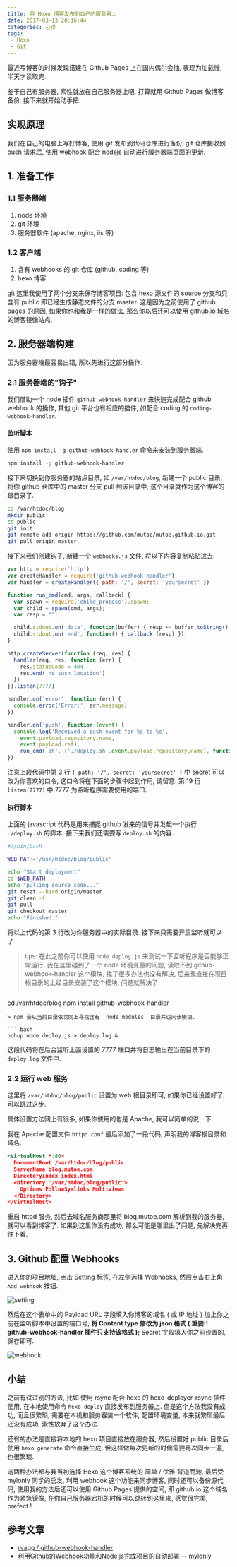 ```yaml
---
title: 将 Hexo 博客发布到自己的服务器上
date: 2017-03-13 20:16:44
categories: 心得
tags:
 - Hexo
 - Git
---
```


最近写博客的时候发现搭建在 Github Pages 上在国内偶尔会抽, 表现为加载慢, 半天才读取完.

鉴于自己有服务器, 索性就放在自己服务器上吧, 打算就用 Github Pages 做博客备份. 接下来就开始动手把.

## 实现原理
我们在自己的电脑上写好博客, 使用 git 发布到代码仓库进行备份, git 仓库接收到 push 请求后, 使用 webhook 配合 nodejs 自动进行服务器端页面的更新.

<!-- more -->

## 1. 准备工作

### 1.1 服务器端
1. node 环境
1. git 环境
2. 服务器软件 (apache, nginx, iis 等)

### 1.2 客户端
1. 含有 webhooks 的 git 仓库 (github, coding 等)
2. hexo 博客

git 这里我使用了两个分支来保存博客项目: 包含 hexo 源文件的 source 分支和只含有 public 即已经生成静态文件的分支 master. 这是因为之前使用了 github pages 的原因, 如果你也和我是一样的做法, 那么你以后还可以使用 github.io 域名的博客镜像站点.

## 2. 服务器端构建

因为服务器端最容易出错, 所以先进行这部分操作.

### 2.1 服务器端的"钩子"

我们借助一个 node 插件 `github-webhook-handler` 来快速完成配合 github webhook 的操作, 其他 git 平台也有相应的插件, 如配合 coding 的 `coding-webhook-handler`.

#### 监听脚本

使用 `npm install -g github-webhook-handler` 命令来安装到服务器端.

``` bash
npm install -g github-webhook-handler
```

接下来切换到你服务器的站点目录, 如 `/var/htdoc/blog`, 新建一个 public 目录, 将你 github 仓库中的 master 分支 pull 到该目录中, 这个目录就作为这个博客的跟目录了.

``` bash
cd /var/htdoc/blog
mkdir public
cd public
git init
git remote add origin https://github.com/mutoe/mutoe.github.io.git
git pull origin master
```

接下来我们创建钩子, 新建一个 `webhooks.js` 文件, 将以下内容复制粘贴进去.

``` javascript
var http = require('http')
var createHandler = require('github-webhook-handler')
var handler = createHandler({ path: '/', secret: 'yoursecret' })

function run_cmd(cmd, args, callback) {
  var spawn = require('child_process').spawn;
  var child = spawn(cmd, args);
  var resp = "";

  child.stdout.on('data', function(buffer) { resp += buffer.toString(); });
  child.stdout.on('end', function() { callback (resp) });
}

http.createServer(function (req, res) {
  handler(req, res, function (err) {
    res.statusCode = 404
    res.end('no such location')
  })
}).listen(7777)

handler.on('error', function (err) {
  console.error('Error:', err.message)
})

handler.on('push', function (event) {
  console.log('Received a push event for %s to %s',
    event.payload.repository.name,
    event.payload.ref);
    run_cmd('sh', ['./deploy.sh',event.payload.repository.name], function(text){ console.log(text) });
})
```

注意上段代码中第 3 行 `{ path: '/', secret: 'yoursecret' }` 中 secret 可以改为你喜欢的口令, 这口令将在下面的步骤中起到作用, 请留意. 第 19 行 `listen(7777)` 中 7777 为监听程序需要使用的端口.

#### 执行脚本

上面的 javascript 代码是用来捕捉 github 发来的信号并发起一个执行 `./deploy.sh` 的脚本, 接下来我们还需要写 `deploy.sh` 的内容.

``` bash
#!/bin/bash

WEB_PATH='/usr/htdoc/blog/public'

echo "Start deployment"
cd $WEB_PATH
echo "pulling source code..."
git reset --hard origin/master
git clean -f
git pull
git checkout master
echo "Finished."
```

将以上代码的第 3 行改为你服务器中的实际目录. 接下来只需要开启监听就可以了.

> tips: 在此之前你可以使用 `node deploy.js` 来测试一下监听程序是否能够正常运行.
> 我在这里碰到了一个 node 环境变量的问题, 读取不到 github-webhook-handler 这个模块, 找了很多办法也没有解决, 后来我直接在项目根目录的上级目录安装了这个模块, 问题就解决了.
> ``` bash
  cd /var/htdoc/blog
  npm install github-webhook-handler
  ```
> npm 会从当前目录依次向上寻找含有 `node_modules` 目录并访问该模块.

``` bash
nohup node deploy.js > deploy.log &
```

这段代码将在后台监听上面设置的 7777 端口并将日志输出在当前目录下的 `deploy.log` 文件中.

### 2.2 运行 web 服务

这里将 `/var/htdoc/blog/public` 设置为 web 根目录即可, 如果你已经设置好了, 可以跳过这步.

具体设置方法网上有很多, 如果你使用的也是 Apache, 我可以简单的说一下.

我在 Apache 配置文件 `httpd.conf` 最后添加了一段代码, 声明我的博客根目录和域名.

``` xml
<VirtualHost *:80>
  DocumentRoot /var/htdoc/blog/public
  ServerName blog.mutoe.com
  DirectoryIndex index.html
  <Directory "/var/htdoc/blog/public">
    Options FollowSymlinks Multiviews
  </Directory>
</VirtualHost>
```

重启 httpd 服务, 然后去域名服务商那里将 blog.mutoe.com 解析到我的服务器, 就可以看到博客了. 如果到这里你没有成功, 那么可能是哪里出了问题, 先解决完再往下看.

## 3. Github 配置 Webhooks

进入你的项目地址, 点击 Setting 标签, 在左侧选择 Webhooks, 然后点击右上角 `Add webhook` 按钮.

![setting](setting.png)

然后在这个表单中的 Payload URL 字段填入你博客的域名 ( 或 IP 地址 ) 加上你之前在监听脚本中设置的端口号; __将 Content type 修改为 json 格式 ( 重要!! github-webhook-handler 插件只支持该格式 );__ Secret 字段填入你之前设置的, 保存即可.

![webhook](webhook.png)

## 小结

之前有试过别的方法, 比如 使用 rsync 配合 hexo 的 hexo-deployer-rsync 插件使用, 在本地使用命令 `hexo deploy` 直接发布到服务器上. 但是这个方法我没有成功, 而且很繁琐, 需要在本机和服务器装一个软件, 配置环境变量, 本来就繁琐最后还没有成功, 索性放弃了这个办法.

还有的办法是直接将本地的 hexo 项目直接放在服务器, 然后设置好 public 目录后使用 `hexo generate` 命令直接生成. 但这样做每次更新的时候需要再次同步一遍, 也很繁琐.

这两种办法都与我当初选择 Hexo 这个博客系统的 简单 / 优雅 背道而驰, 最后受 mylonly 同学的启发, 利用 webhook 这个功能来同步博客, 同时还可以备份源代码, 使用我的方法后还可以使用 Github Pages 提供的空间, 即 github.io 这个域名作为紧急镜像, 在你自己服务器宕机的时候可以跳转到这里来, 感觉很完美, prefect !

## 参考文章

* [rvagg / github-webhook-handler](https://github.com/rvagg/github-webhook-handler)
* [利用Github的Webhook功能和Node.js完成项目的自动部署](http://www.jianshu.com/p/e4cacd775e5b) -- mylonly

